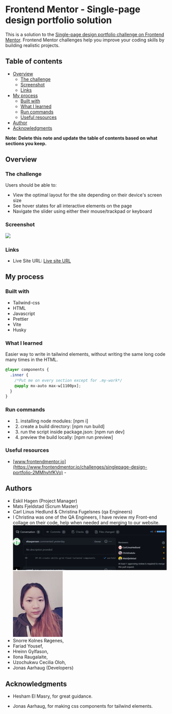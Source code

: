 # Frontend Mentor - Single-page design portfolio solution

This is a solution to the [Single-page design portfolio challenge on Frontend Mentor](https://www.frontendmentor.io/challenges/singlepage-design-portfolio-2MMhyhfKVo). Frontend Mentor challenges help you improve your coding skills by building realistic projects.

## Table of contents

- [Overview](#overview)
  - [The challenge](#the-challenge)
  - [Screenshot](#screenshot)
  - [Links](#links)
- [My process](#my-process)
  - [Built with](#built-with)
  - [What I learned](#what-i-learned)
  - [Run commands](#run-commands)
  - [Useful resources](#useful-resources)
- [Author](#author)
- [Acknowledgments](#acknowledgments)

**Note: Delete this note and update the table of contents based on what sections you keep.**

## Overview

### The challenge

Users should be able to:

- View the optimal layout for the site depending on their device's screen size
- See hover states for all interactive elements on the page
- Navigate the slider using either their mouse/trackpad or keyboard

### Screenshot

![](./screenshot/skjermbilde.png)

### Links

- Live Site URL: [Live site URL](https://industry-knowledge-ca.vercel.app)

## My process

### Built with

- Tailwind-css
- HTML
- Javascript
- Prettier
- Vite
- Husky

### What I learned

Easier way to write in tailwind elements, without writing the same long code many times in the HTML.

```css
@layer components {
  .inner {
    /*Put me on every section except for .my-work*/
    @apply mx-auto max-w[1100px];
  }
}
```

### Run commands

- 1. installing node modules: [npm i]
- 2. create a build directory: [npm run build]
- 3. run the script inside package.json: [npm run dev]
- 4. preview the build locally: [npm run preview]

### Useful resources

- [www.frontendmentor.io](https://www.frontendmentor.io/challenges/singlepage-design-portfolio-2MMhyhfKVo) -

## Authors

- Eskil Hagen (Project Manager)
- Mats Fjeldstad (Scrum Master)
- Carl Linus Hedlund & Christina Fugelsnes (qa Engineers)
- I Christina was one of the QA Engineers, I have review my Front-end collage on their code, help when needed and merging to our website.
  ![my review!](assets/my-review.png)
  ![my picture!](assets/picture-ch.jpg)
- Snorre Kolnes Røgenes,
- Fariad Yousef,
- Hreinn Gylfason,
- Ilona Raugalaite,
- Uzochukwu Cecilia Oloh,
- Jonas Aarhaug (Developers)

## Acknowledgments

- Hesham El Masry, for great guidance.

- Jonas Aarhaug, for making css components for tailwind elements.
